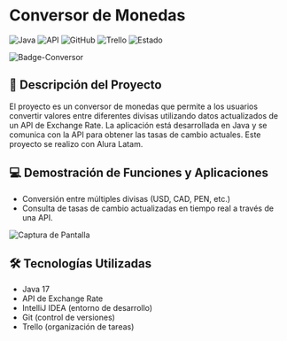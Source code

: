 # Conversor de Monedas
![Java](https://img.shields.io/badge/Java-17-brightgreen)
![API](https://img.shields.io/badge/API-Exchange%20Rate-blue)
![GitHub](https://img.shields.io/badge/GitHub-Repository-lightgrey)
![Trello](https://img.shields.io/badge/Trello-Organización-yellow)
![Estado](https://img.shields.io/badge/Estado-Terminado-brightgreen)

![Badge-Conversor](https://github.com/user-attachments/assets/0a53ce92-ebe1-4e5f-9062-4ee80760d9a3)

## 📖 Descripción del Proyecto
El proyecto es un conversor de monedas que permite a los usuarios convertir valores entre diferentes divisas utilizando datos actualizados de un API de Exchange Rate. La aplicación está desarrollada en Java y se comunica con la API para obtener las tasas de cambio actuales. Este proyecto se realizo con Alura Latam.

## 💻 Demostración de Funciones y Aplicaciones
- Conversión entre múltiples divisas (USD, CAD, PEN, etc.)
- Consulta de tasas de cambio actualizadas en tiempo real a través de una API.

![Captura de Pantalla](https://via.placeholder.com/800x400.png?text=Demostración)

## 🛠 Tecnologías Utilizadas
- Java 17
- API de Exchange Rate
- IntelliJ IDEA (entorno de desarrollo)
- Git (control de versiones)
- Trello (organización de tareas)
